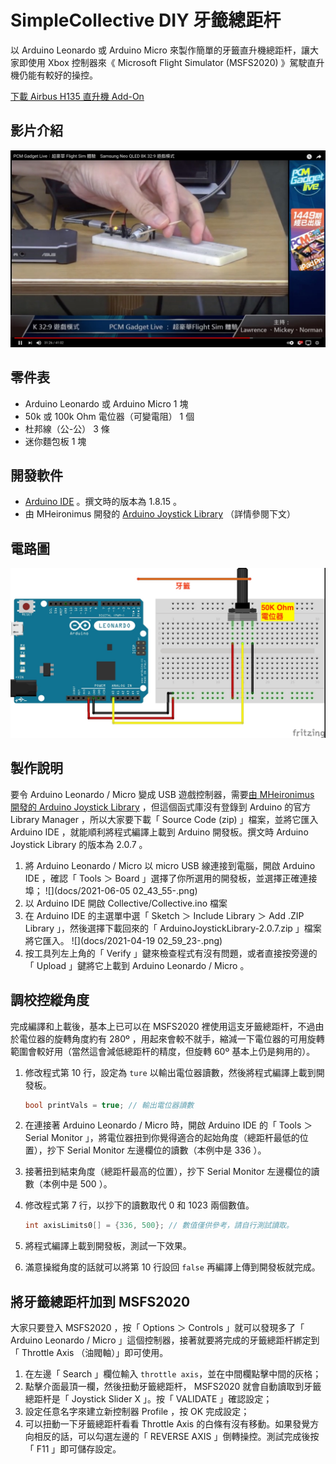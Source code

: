 # SimpleCollective DIY 牙籤總距杆

以 Arduino Leonardo 或 Arduino Micro 來製作簡單的牙籤直升機總距杆，讓大家即使用 Xbox 控制器來《 Microsoft Flight Simulator (MSFS2020) 》駕駛直升機仍能有較好的操控。

[下載 Airbus H135 直升機 Add-On](https://flightsim.to/file/8970/airbus-h135-helicopter-project)

## 影片介紹

[![PCM Gadget Live 牙籤總距杆介紹](docs/video-02.jpg)](https://youtu.be/_iHSxeVn-JA?t=764s "PCM Gadget Live 牙籤總距杆介紹")

## 零件表

- Arduino Leonardo 或 Arduino Micro 1 塊
- 50k 或 100k Ohm 電位器（可變電阻） 1 個
- 杜邦線（公-公） 3 條
- 迷你麵包板 1 塊

## 開發軟件

- [Arduino IDE](https://www.arduino.cc/en/software) 。撰文時的版本為 1.8.15 。
- 由 MHeironimus 開發的 [Arduino Joystick Library](https://github.com/MHeironimus/ArduinoJoystickLibrary/releases) （詳情參閱下文）

## 電路圖

![電路圖](docs/arduino_collective.jpg)

## 製作說明

要令 Arduino Leonardo / Micro 變成 USB 遊戲控制器，需要[由 MHeironimus 開發的 Arduino Joystick Library](https://github.com/MHeironimus/ArduinoJoystickLibrary/releases) ，但這個函式庫沒有登錄到 Arduino 的官方 Library Manager ，所以大家要下載「 Source Code (zip) 」檔案，並將它匯入 Arduino IDE ，就能順利將程式編譯上載到 Arduino 開發板。撰文時 Arduino Joystick Library 的版本為 2.0.7 。

1. 將 Arduino Leonardo / Micro 以 micro USB 線連接到電腦，開啟 Arduino IDE ，確認「 Tools ＞ Board 」選擇了你所選用的開發板，並選擇正確連接埠；
    ![](docs/2021-06-05 02_43_55-.png)
2. 以 Arduino IDE 開啟 Collective/Collective.ino 檔案
3. 在 Arduino IDE 的主選單中選「 Sketch ＞ Include Library ＞ Add .ZIP Library 」，然後選擇下載回來的「 ArduinoJoystickLibrary-2.0.7.zip 」檔案將它匯入。
    ![](docs/2021-04-19 02_59_23-.png)
4. 按工具列左上角的「 Verify 」鍵來檢查程式有沒有問題，或者直接按旁邊的「 Upload 」鍵將它上載到 Arduino Leonardo / Micro 。

## 調校控縱角度

完成編譯和上載後，基本上已可以在 MSFS2020 裡使用這支牙籤總距杆，不過由於電位器的旋轉角度約有 280º ，用起來會較不就手，縮減一下電位器的可用旋轉範圍會較好用（當然這會減低總距杆的精度，但旋轉 60º 基本上仍是夠用的）。

1. 修改程式第 10 行，設定為 `ture` 以輸出電位器讀數，然後將程式編譯上載到開發板。
   
   ```c
   bool printVals = true; // 輸出電位器讀數
   ```

2. 在連接著 Arduino Leonardo / Micro 時，開啟 Arduino IDE 的「 Tools ＞ Serial Monitor 」，將電位器扭到你覺得適合的起始角度（總距杆最低的位置），抄下 Serial Monitor 左邊欄位的讀數（本例中是 336 ）。
3. 接著扭到結束角度（總距杆最高的位置），抄下 Serial Monitor 左邊欄位的讀數（本例中是 500 ）。
4. 修改程式第 7 行，以抄下的讀數取代 0 和 1023 兩個數值。

    ```c
    int axisLimits0[] = {336, 500}; // 數值僅供參考，請自行測試讀取。
    ```

5. 將程式編譯上載到開發板，測試一下效果。
6. 滿意操縱角度的話就可以將第 10 行設回 `false` 再編譯上傳到開發板就完成。

## 將牙籤總距杆加到 MSFS2020

大家只要登入 MSFS2020 ，按「 Options ＞ Controls 」就可以發現多了「 Arduino Leonardo / Micro 」這個控制器，接著就要將完成的牙籤總距杆綁定到「 Throttle Axis （油閥軸）」即可使用。

1. 在左邊「 Search 」欄位輸入 `throttle axis`，並在中間欄點擊中間的灰格；
2. 點擊介面最頂一欄，然後扭動牙籤總距杆， MSFS2020 就會自動讀取到牙籤總距杆是「 Joystick Slider X 」。按「 VALIDATE 」確認設定；
3. 設定任意名字來建立新控制器 Profile ，按 OK 完成設定；
4. 可以扭動一下牙籤總距杆看看 Throttle Axis 的白條有沒有移動。如果發覺方向相反的話，可以勾選左邊的「 REVERSE AXIS 」倒轉操控。測試完成後按「 F11 」即可儲存設定。
